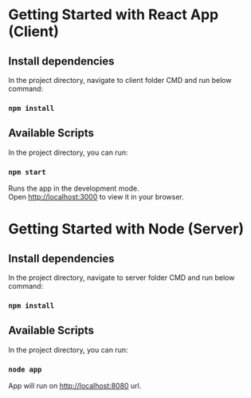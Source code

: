# Getting Started with React App (Client)
## Install dependencies
In the project directory, navigate to client folder CMD and run below command:
### `npm install`

## Available Scripts

In the project directory, you can run:
### `npm start`

Runs the app in the development mode.\
Open [http://localhost:3000](http://localhost:3000) to view it in your browser.

# Getting Started with Node (Server)
## Install dependencies
In the project directory, navigate to server folder CMD and run below command:
### `npm install`

## Available Scripts

In the project directory, you can run:
### `node app`

App will run on [http://localhost:8080](http://localhost:8080) url.
